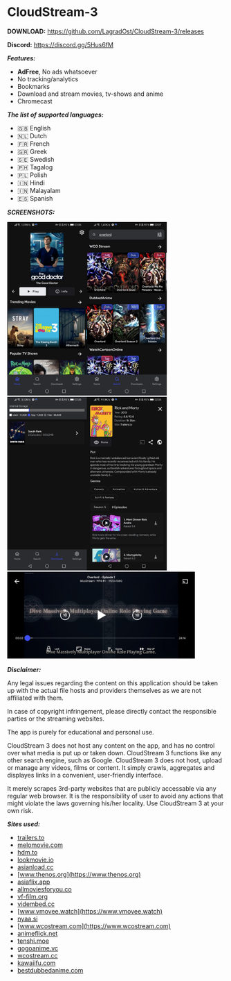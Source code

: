 # CloudStream-3

**DOWNLOAD:**
https://github.com/LagradOst/CloudStream-3/releases

**Discord:**
https://discord.gg/5Hus6fM

***Features:***
+ **AdFree**, No ads whatsoever
+ No tracking/analytics
+ Bookmarks
+ Download and stream movies, tv-shows and anime
+ Chromecast

***The list of supported languages:***
* 🇬🇧 English
* 🇳🇱 Dutch
* 🇫🇷 French
* 🇬🇷 Greek
* 🇸🇪 Swedish
* 🇵🇭 Tagalog
* 🇵🇱 Polish
* 🇮🇳 Hindi
* 🇮🇳 Malayalam
* 🇪🇸 Spanish

***SCREENSHOTS:***

<img src="./.github/home.jpg" height="400"/><img src="./.github/search.jpg" height="400"/><img src="./.github/downloads.jpg" height="400"/><img src="./.github/results.jpg" height="400"/>
<img src="./.github/player.jpg" height="200"/>

***Disclaimer:***

Any legal issues regarding the content on this application should be taken up with the actual file hosts and providers themselves as we are not affiliated with them.

In case of copyright infringement, please directly contact the responsible parties or the streaming websites.

The app is purely for educational and personal use.

CloudStream 3 does not host any content on the app, and has no control over what media is put up or taken down. CloudStream 3 functions like any other search engine, such as Google. CloudStream 3 does not host, upload or manage any videos, films or content. It simply crawls, aggregates and displayes links in a convenient, user-friendly interface.

It merely scrapes 3rd-party websites that are publicly accessable via any regular web browser. It is the responsibility of user to avoid any actions that might violate the laws governing his/her locality. Use CloudStream 3 at your own risk.

***Sites used:***
<!-- Do not remove those two comments -->
<!--SITE LIST START-->
- [trailers.to](https://trailers.to) 
- [melomovie.com](https://melomovie.com) 
- [hdm.to](https://hdm.to) 
- [lookmovie.io](https://lookmovie.io) 
- [asianload.cc](https://asianload.cc) 
- [www.thenos.org](https://www.thenos.org) 
- [asiaflix.app](https://asiaflix.app) 
- [allmoviesforyou.co](https://allmoviesforyou.co) 
- [vf-film.org](https://vf-film.org) 
- [vidembed.cc](https://vidembed.cc) 
- [www.vmovee.watch](https://www.vmovee.watch) 
- [nyaa.si](https://nyaa.si) 
- [www.wcostream.com](https://www.wcostream.com) 
- [animeflick.net](https://animeflick.net) 
- [tenshi.moe](https://tenshi.moe) 
- [gogoanime.vc](https://gogoanime.vc) 
- [wcostream.cc](https://wcostream.cc) 
- [kawaiifu.com](https://kawaiifu.com) 
- [bestdubbedanime.com](https://bestdubbedanime.com) 
<!--SITE LIST END-->
